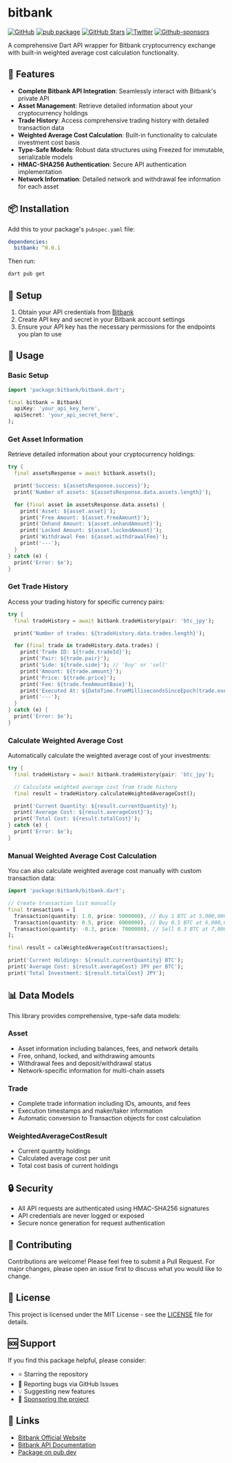 # bitbank

[![GitHub](https://img.shields.io/github/license/normidar/bitbank.svg)](https://github.com/normidar/bitbank/blob/main/LICENSE)
[![pub package](https://img.shields.io/pub/v/bitbank.svg)](https://pub.dartlang.org/packages/bitbank)
[![GitHub Stars](https://img.shields.io/github/stars/normidar/bitbank.svg)](https://github.com/normidar/bitbank/stargazers)
[![Twitter](https://img.shields.io/twitter/url/https/twitter.com/normidar2.svg?style=social&label=Follow%20%40normidar2)](https://twitter.com/normidar2)
[![Github-sponsors](https://img.shields.io/badge/sponsor-30363D?logo=GitHub-Sponsors&logoColor=#EA4AAA)](https://github.com/sponsors/normidar)

A comprehensive Dart API wrapper for Bitbank cryptocurrency exchange with built-in weighted average cost calculation functionality.

## 🚀 Features

- **Complete Bitbank API Integration**: Seamlessly interact with Bitbank's private API
- **Asset Management**: Retrieve detailed information about your cryptocurrency holdings
- **Trade History**: Access comprehensive trading history with detailed transaction data
- **Weighted Average Cost Calculation**: Built-in functionality to calculate investment cost basis
- **Type-Safe Models**: Robust data structures using Freezed for immutable, serializable models
- **HMAC-SHA256 Authentication**: Secure API authentication implementation
- **Network Information**: Detailed network and withdrawal fee information for each asset

## 📦 Installation

Add this to your package's `pubspec.yaml` file:

```yaml
dependencies:
  bitbank: ^0.0.1
```

Then run:

```bash
dart pub get
```

## 🔧 Setup

1. Obtain your API credentials from [Bitbank](https://bitbank.cc/)
2. Create API key and secret in your Bitbank account settings
3. Ensure your API key has the necessary permissions for the endpoints you plan to use

## 📖 Usage

### Basic Setup

```dart
import 'package:bitbank/bitbank.dart';

final bitbank = Bitbank(
  apiKey: 'your_api_key_here',
  apiSecret: 'your_api_secret_here',
);
```

### Get Asset Information

Retrieve detailed information about your cryptocurrency holdings:

```dart
try {
  final assetsResponse = await bitbank.assets();

  print('Success: ${assetsResponse.success}');
  print('Number of assets: ${assetsResponse.data.assets.length}');

  for (final asset in assetsResponse.data.assets) {
    print('Asset: ${asset.asset}');
    print('Free Amount: ${asset.freeAmount}');
    print('Onhand Amount: ${asset.onhandAmount}');
    print('Locked Amount: ${asset.lockedAmount}');
    print('Withdrawal Fee: ${asset.withdrawalFee}');
    print('---');
  }
} catch (e) {
  print('Error: $e');
}
```

### Get Trade History

Access your trading history for specific currency pairs:

```dart
try {
  final tradeHistory = await bitbank.tradeHistory(pair: 'btc_jpy');

  print('Number of trades: ${tradeHistory.data.trades.length}');

  for (final trade in tradeHistory.data.trades) {
    print('Trade ID: ${trade.tradeId}');
    print('Pair: ${trade.pair}');
    print('Side: ${trade.side}'); // 'buy' or 'sell'
    print('Amount: ${trade.amount}');
    print('Price: ${trade.price}');
    print('Fee: ${trade.feeAmountBase}');
    print('Executed At: ${DateTime.fromMillisecondsSinceEpoch(trade.executedAt)}');
    print('---');
  }
} catch (e) {
  print('Error: $e');
}
```

### Calculate Weighted Average Cost

Automatically calculate the weighted average cost of your investments:

```dart
try {
  final tradeHistory = await bitbank.tradeHistory(pair: 'btc_jpy');

  // Calculate weighted average cost from trade history
  final result = tradeHistory.calculateWeightedAverageCost();

  print('Current Quantity: ${result.currentQuantity}');
  print('Average Cost: ${result.averageCost}');
  print('Total Cost: ${result.totalCost}');
} catch (e) {
  print('Error: $e');
}
```

### Manual Weighted Average Cost Calculation

You can also calculate weighted average cost manually with custom transaction data:

```dart
import 'package:bitbank/bitbank.dart';

// Create transaction list manually
final transactions = [
  Transaction(quantity: 1.0, price: 5000000), // Buy 1 BTC at 5,000,000 JPY
  Transaction(quantity: 0.5, price: 6000000), // Buy 0.5 BTC at 6,000,000 JPY
  Transaction(quantity: -0.3, price: 7000000), // Sell 0.3 BTC at 7,000,000 JPY
];

final result = calWeightedAverageCost(transactions);

print('Current Holdings: ${result.currentQuantity} BTC');
print('Average Cost: ${result.averageCost} JPY per BTC');
print('Total Investment: ${result.totalCost} JPY');
```

## 📊 Data Models

This library provides comprehensive, type-safe data models:

### Asset

- Asset information including balances, fees, and network details
- Free, onhand, locked, and withdrawing amounts
- Withdrawal fees and deposit/withdrawal status
- Network-specific information for multi-chain assets

### Trade

- Complete trade information including IDs, amounts, and fees
- Execution timestamps and maker/taker information
- Automatic conversion to Transaction objects for cost calculation

### WeightedAverageCostResult

- Current quantity holdings
- Calculated average cost per unit
- Total cost basis of current holdings

## 🔒 Security

- All API requests are authenticated using HMAC-SHA256 signatures
- API credentials are never logged or exposed
- Secure nonce generation for request authentication

## 🤝 Contributing

Contributions are welcome! Please feel free to submit a Pull Request. For major changes, please open an issue first to discuss what you would like to change.

## 📄 License

This project is licensed under the MIT License - see the [LICENSE](LICENSE) file for details.

## 🆘 Support

If you find this package helpful, please consider:

- ⭐ Starring the repository
- 🐛 Reporting bugs via GitHub Issues
- 💡 Suggesting new features
- 💖 [Sponsoring the project](https://github.com/sponsors/normidar)

## 🔗 Links

- [Bitbank Official Website](https://bitbank.cc/)
- [Bitbank API Documentation](https://github.com/bitbankinc/bitbank-api-docs)
- [Package on pub.dev](https://pub.dartlang.org/packages/bitbank)
